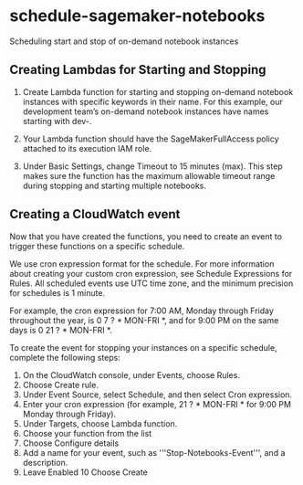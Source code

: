 # schedule-sagemaker-notebooks
Scheduling start and stop of on-demand notebook instances

## Creating Lambdas for Starting and Stopping

1. Create Lambda function for starting and stopping on-demand notebook instances with specific keywords in their name. For this example, our development team’s on-demand notebook instances have names starting with dev-.

2. Your Lambda function should have the SageMakerFullAccess policy attached to its execution IAM role.

3. Under Basic Settings, change Timeout to 15 minutes (max).
This step makes sure the function has the maximum allowable timeout range during stopping and starting multiple notebooks.

## Creating a CloudWatch event
Now that you have created the functions, you need to create an event to trigger these functions on a specific schedule.

We use cron expression format for the schedule. For more information about creating your custom cron expression, see Schedule Expressions for Rules. All scheduled events use UTC time zone, and the minimum precision for schedules is 1 minute.

For example, the cron expression for 7:00 AM, Monday through Friday throughout the year, is 0 7 ? * MON-FRI *, and for 9:00 PM on the same days is 0 21 ? * MON-FRI *.

To create the event for stopping your instances on a specific schedule, complete the following steps:

1. On the CloudWatch console, under Events, choose Rules.
2. Choose Create rule.
3. Under Event Source, select Schedule, and then select Cron expression.
4. Enter your cron expression (for example, 21 ? * MON-FRI * for 9:00 PM Monday through Friday).
5. Under Targets, choose Lambda function.
6. Choose your function from the list 
7. Choose Configure details
8. Add a name for your event, such as '''Stop-Notebooks-Event''', and a description.
9. Leave Enabled
10 Choose Create
